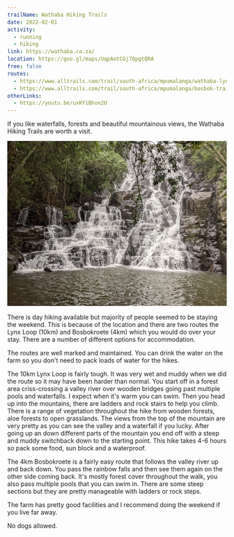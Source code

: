 ```yaml
---
trailName: Wathaba Hiking Trails 
date: 2022-02-01
activity:
  - running
  - hiking
link: https://wathaba.co.za/
location: https://goo.gl/maps/UqpAotCGj7QpgtQRA
free: false
routes:
  - https://www.alltrails.com/trail/south-africa/mpumalanga/wathaba-lynx-loop
  - https://www.alltrails.com/trail/south-africa/mpumalanga/bosbok-trail
otherLinks:
  - https://youtu.be/uxKYiBhon2U
---
```


If you like waterfalls, forests and beautiful mountainous views, the Wathaba Hiking Trails are worth a visit.

![waterfall on the Wathaba Hiking Trails](wathaba-hiking-trails.jpg)

There is day hiking available but majority of people seemed to be staying the weekend. This is because of the location and there are two routes the Lynx Loop (10km) and Bosbokroete (4km) which you would do over your stay. There are a number of different options for accommodation.

The routes are well marked and maintained. You can drink the water on the farm so you don't need to pack loads of water for the hikes.

The 10km Lynx Loop is fairly tough. It was very wet and muddy when we did the route so it may have been harder than normal. You start off in a forest area criss-crossing a valley river over wooden bridges going past multiple pools and waterfalls. I expect when it's warm you can swim. Then you head up into the mountains, there are ladders and rock stairs to help you climb. There is a range of vegetation throughout the hike from wooden forests, aloe forests to open grasslands. The views from the top of the mountain are very pretty as you can see the valley and a waterfall if you lucky. After going up an down different parts of the mountain you end off with a steep and muddy switchback down to the starting point. This hike takes 4-6 hours so pack some food, sun block and a waterproof.

The 4km Bosbokroete is a fairly easy route that follows the valley river up and back down. You pass the rainbow falls and then see them again on the other side coming back. It's mostly forest cover throughout the walk, you also pass multiple pools that you can swim in. There are some steep sections but they are pretty manageable with ladders or rock steps.   

The farm has pretty good facilities and I recommend doing the weekend if you live far away.

No dogs allowed.
